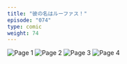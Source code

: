 ```yaml
---
title: "彼の名はルーファス！"
episode: "074"
type: comic
weight: 74
---
```


![Page 1](cut-1.jpg)
![Page 2](cut-2.jpg)
![Page 3](cut-3.jpg)
![Page 4](cut-4.jpg)
